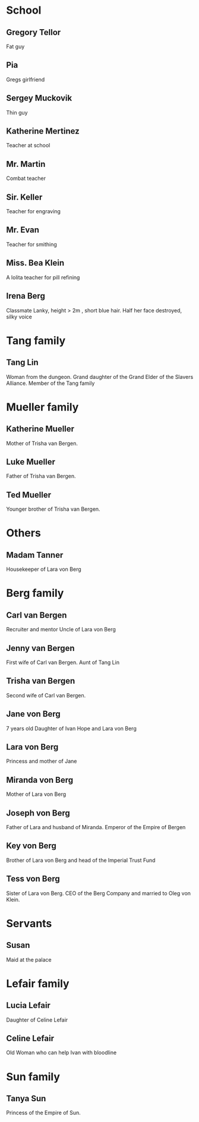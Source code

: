 # School
## Gregory Tellor
Fat guy 

## Pia 
Gregs girlfriend

## Sergey Muckovik
Thin guy

## Katherine Mertinez
Teacher at school

## Mr. Martin
Combat teacher

## Sir. Keller
Teacher for engraving

## Mr. Evan
Teacher for smithing

## Miss. Bea Klein
A lolita teacher for pill refining

## Irena Berg
Classmate
Lanky, height > 2m , short blue hair.
Half her face destroyed, silky voice



# Tang family

## Tang Lin
Woman from the dungeon. Grand daughter of the Grand Elder of the Slavers Alliance. Member of the Tang family

# Mueller family

## Katherine Mueller
Mother of Trisha van Bergen.

## Luke Mueller
Father of Trisha van Bergen.

## Ted Mueller
Younger brother of Trisha van Bergen.

# Others

## Madam Tanner
Housekeeper of Lara von Berg

# Berg family

## Carl van Bergen
Recruiter and mentor
Uncle of Lara von Berg

## Jenny van Bergen
First wife of Carl van Bergen.
Aunt of Tang Lin

## Trisha van Bergen
Second wife of Carl van Bergen.

## Jane von Berg
7 years old
Daughter of Ivan Hope and Lara von Berg

## Lara von Berg 
Princess and mother of Jane

## Miranda von Berg
Mother of Lara von Berg

## Joseph von Berg
Father of Lara and husband of Miranda. Emperor of the Empire of Bergen

## Key von Berg
Brother of Lara von Berg and head of the Imperial Trust Fund

## Tess von Berg 
Sister of Lara von Berg. CEO of the Berg Company and married to Oleg von Klein.

# Servants
## Susan
Maid at the palace


# Lefair family
## Lucia Lefair
Daughter of Celine Lefair

## Celine Lefair
Old Woman who can help Ivan with bloodline



# Sun family

## Tanya Sun
Princess of the Empire of Sun.


